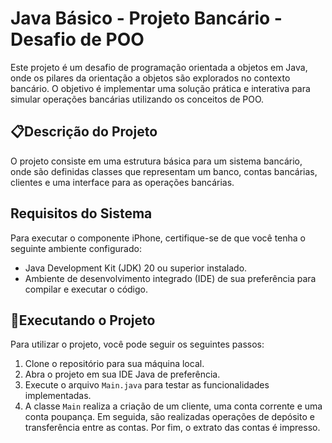 # Java Básico - Projeto Bancário - Desafio de POO

Este projeto é um desafio de programação orientada a objetos em Java, onde os pilares da orientação a objetos são explorados no contexto bancário. O objetivo é implementar uma solução prática e interativa para simular operações bancárias utilizando os conceitos de POO.

## 📋Descrição do Projeto

O projeto consiste em uma estrutura básica para um sistema bancário, onde são definidas classes que representam um banco, contas bancárias, clientes e uma interface para as operações bancárias.

## Requisitos do Sistema

Para executar o componente iPhone, certifique-se de que você tenha o seguinte ambiente configurado:

- Java Development Kit (JDK) 20 ou superior instalado.
- Ambiente de desenvolvimento integrado (IDE) de sua preferência para compilar e executar o código.

## 🚦Executando o Projeto

Para utilizar o projeto, você pode seguir os seguintes passos:

1. Clone o repositório para sua máquina local.
2. Abra o projeto em sua IDE Java de preferência.
3. Execute o arquivo `Main.java` para testar as funcionalidades implementadas.
4. A classe `Main` realiza a criação de um cliente, uma conta corrente e uma conta poupança. Em seguida, são realizadas operações de depósito e transferência entre as contas. Por fim, o extrato das contas é impresso.